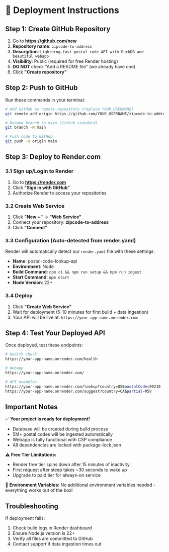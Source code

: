 # 🚀 Deployment Instructions

## Step 1: Create GitHub Repository

1. Go to **https://github.com/new**
2. **Repository name**: `zipcode-to-address`
3. **Description**: `Lightning-fast postal code API with DuckDB and beautiful webapp`
4. **Visibility**: Public (required for free Render hosting)
5. **DO NOT** check "Add a README file" (we already have one)
6. Click **"Create repository"**

## Step 2: Push to GitHub

Run these commands in your terminal:

```bash
# Add GitHub as remote repository (replace YOUR_USERNAME)
git remote add origin https://github.com/YOUR_USERNAME/zipcode-to-address.git

# Rename branch to main (GitHub standard)
git branch -M main

# Push code to GitHub
git push -u origin main
```

## Step 3: Deploy to Render.com

### 3.1 Sign up/Login to Render
1. Go to **https://render.com**
2. Click **"Sign in with GitHub"**
3. Authorize Render to access your repositories

### 3.2 Create Web Service
1. Click **"New +"** → **"Web Service"**
2. Connect your repository: **zipcode-to-address**
3. Click **"Connect"**

### 3.3 Configuration (Auto-detected from render.yaml)
Render will automatically detect our `render.yaml` file with these settings:
- **Name**: postal-code-lookup-api
- **Environment**: Node
- **Build Command**: `npm ci && npm run setup && npm run ingest`
- **Start Command**: `npm start`
- **Node Version**: 22+

### 3.4 Deploy
1. Click **"Create Web Service"**
2. Wait for deployment (5-10 minutes for first build + data ingestion)
3. Your API will be live at: `https://your-app-name.onrender.com`

## Step 4: Test Your Deployed API

Once deployed, test these endpoints:

```bash
# Health check
https://your-app-name.onrender.com/health

# Webapp
https://your-app-name.onrender.com/

# API examples
https://your-app-name.onrender.com/lookup?country=US&postalCode=90210
https://your-app-name.onrender.com/suggest?country=CA&partial=M5V
```

## Important Notes

✅ **Your project is ready for deployment!**
- Database will be created during build process
- 5M+ postal codes will be ingested automatically
- Webapp is fully functional with CSP compliance
- All dependencies are locked with package-lock.json

⚠️ **Free Tier Limitations:**
- Render free tier spins down after 15 minutes of inactivity
- First request after sleep takes ~30 seconds to wake up
- Upgrade to paid tier for always-on service

🔧 **Environment Variables:**
No additional environment variables needed - everything works out of the box!

## Troubleshooting

If deployment fails:
1. Check build logs in Render dashboard
2. Ensure Node.js version is 22+
3. Verify all files are committed to GitHub
4. Contact support if data ingestion times out 